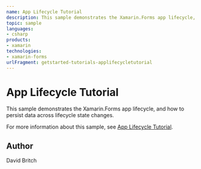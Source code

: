 ```yaml
---
name: App Lifecycle Tutorial
description: This sample demonstrates the Xamarin.Forms app lifecycle, and how to persist data across lifecycle state changes.
topic: sample
languages:
- csharp
products:
- xamarin
technologies:
- xamarin-forms
urlFragment: getstarted-tutorials-applifecycletutorial
---
```

App Lifecycle Tutorial
======================

This sample demonstrates the Xamarin.Forms app lifecycle, and how to persist data across lifecycle state changes.

For more information about this sample, see [App Lifecycle Tutorial](https://docs.microsoft.com/xamarin/get-started/tutorials/app-lifecycle/).

Author
------

David Britch
